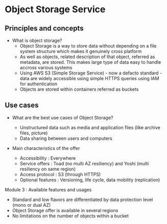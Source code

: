 # Object Storage Service

## Principles and concepts

* What is object storage?
    * Object Storage is a way to store data without depending on a file system structure which makes it genuinely cross platform
    * As well as objects, related description of that object, referred as metadata, are stored. This makes large type of data easy to handle accross various systems
    * Using AWS S3 (Simple Storage Service) - now a defacto standard - data are widely accessible using simple HTTPS queries using IAM for authentication
    * Objects are stored within containers referred as buckets

## Use cases

* What are the best use cases of Object Storage?
    * Unstructured data such as media and application files (like archive files, picture)
    * Data sharing between users and computers

* Main characteristics of the offer
    * Accessibility : Everywhere
    * Service offers : Toad (no multi AZ resiliency) and Yoshi (multi resiliency on same region)
    * Access protocol : S3 (through HTTPS)
    * Optional features : Versioning, life cycle, data mobility (replication)


Module 3 : Available features and usages

* Standard and low flavors are differentiated by data protection level (mono or dual AZ)
* Object Storage offer is available in several regions
* No limitations on the number of objects within a bucket
